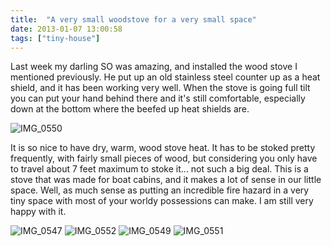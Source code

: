 ```yaml
---
title:  "A very small woodstove for a very small space"
date: 2013-01-07 13:00:58
tags: ["tiny-house"]
---
```

Last week my darling SO was amazing, and installed the wood stove I mentioned previously. He put up an old stainless steel counter up as a heat shield, and it has been working very well. When the stove is going full tilt you can put your hand behind there and it's still comfortable, especially down at the bottom where the beefed up heat shields are.

![IMG_0550](/uploads/2013/01/IMG_0550.jpg)

It is so nice to have dry, warm, wood stove heat. It has to be stoked pretty frequently, with fairly small pieces of wood, but considering you only have to travel about 7 feet maximum to stoke it... not such a big deal. This is a stove that was made for boat cabins, and it makes a lot of sense in our little space. Well, as much sense as putting an incredible fire hazard in a very tiny space with most of your worldy possessions can make. I am still very happy with it.

![IMG_0547](/uploads/2013/01/IMG_0547.jpg)
![IMG_0552](/uploads/2013/01/IMG_0552.jpg)
![IMG_0549](/uploads/2013/01/IMG_0549.jpg)
![IMG_0551](/uploads/2013/01/IMG_0551.jpg)
